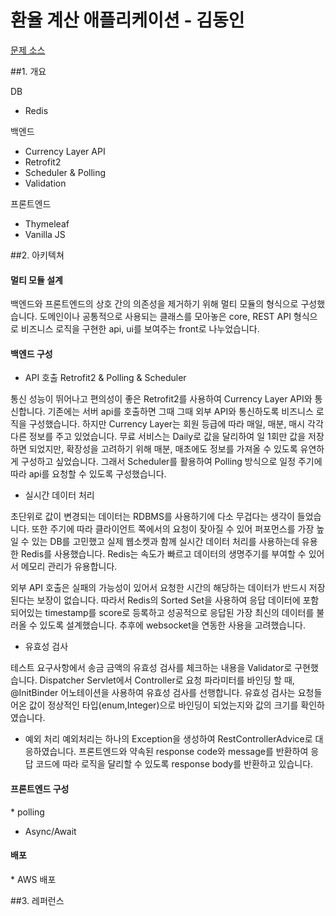 # 환율 계산 애플리케이션 - 김동인

<a href="https://github.com/wirebarley/apply/blob/master/coding_test.md">문제 소스</a>

##1. 개요




DB
* Redis

백엔드
* Currency Layer API
* Retrofit2
* Scheduler & Polling
* Validation

프론트엔드
* Thymeleaf
* Vanilla JS

##2. 아키텍쳐
<h4>멀티 모듈 설계</h4>
<p>
백엔드와 프론트엔드의 상호 간의 의존성을 제거하기 위해 멀티 모듈의 형식으로 구성했습니다. 
도메인이나 공통적으로 사용되는 클래스를 모아놓은 core, REST API 형식으로 비즈니스 로직을 구현한 api, ui를 보여주는 front로 나누었습니다.
</p>

<h4>백엔드 구성</h4>

* API 호출 Retrofit2 & Polling & Scheduler

통신 성능이 뛰어나고 편의성이 좋은 Retrofit2를 사용하여 Currency Layer API와 통신합니다. 기존에는 서버 api를 호출하면 그때 그때
  외부 API와 통신하도록 비즈니스 로직을 구성했습니다. 하지만 Currency Layer는 회원 등급에 따라 매일, 매분, 매시 각각 다른 정보를
  주고 있었습니다. 무료 서비스는 Daily로 값을 달리하여 일 1회만 값을 저장하면 되었지만, 확장성을 고려하기 위해 매분, 매초에도 정보를
  가져올 수 있도록 유연하게 구성하고 싶었습니다. 그래서 Scheduler를 활용하여 Polling 방식으로 일정 주기에 따라 api를 요청할 수 있도록
  구성했습니다.

* 실시간 데이터 처리
  
초단위로 값이 변경되는 데이터는 RDBMS를 사용하기에 다소 무겁다는 생각이 들었습니다. 또한 주기에 따라 클라이언트 쪽에서의 요청이 잦아질
수 있어 퍼포먼스를 가장 높일 수 있는 DB를 고민했고 실제 웹소켓과 함께 실시간 데이터 처리를 사용하는데 유용한 Redis를 사용했습니다.
Redis는 속도가 빠르고 데이터의 생명주기를 부여할 수 있어서 메모리 관리가 유용합니다.

외부 API 호출은 실패의 가능성이 있어서 요청한 시간의 해당하는 데이터가 반드시 저장된다는 보장이 없습니다. 
따라서 Redis의 Sorted Set을 사용하여 응답 데이터에 포함되어있는 timestamp를 score로 등록하고 
성공적으로 응답된 가장 최신의  데이터를 불러올 수 있도록 설계했습니다. 추후에 websocket을 연동한 사용을 고려했습니다.

* 유효성 검사

테스트 요구사항에서 송금 금액의 유효성 검사를 체크하는 내용을 Validator로 구현했습니다. Dispatcher Servlet에서 Controller로
요청 파라미터를 바인딩 할 때, @InitBinder 어노테이션을 사용하여 유효성 검사를 선행합니다. 유효성 검사는 요청들어온 값이 정상적인
타입(enum,Integer)으로 바인딩이 되었는지와 값의 크기를 확인하였습니다.

* 예외 처리
예외처리는 하나의 Exception을 생성하여 RestControllerAdvice로 대응하였습니다. 프론트엔드와 약속된 
  response code와 message를 반환하여 응답 코드에 따라 로직을 달리할 수 있도록 response body를 반환하고 있습니다.


<h4>프론트엔드 구성</h4>
* polling

  

* Async/Await

<h4>배포</h4>
* AWS 배포

##3. 레퍼런스
